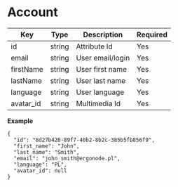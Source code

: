 # Account


| Key           | Type |Description  | Required |
|---------------|------|--------------|----------|
| id     |  string   |   Attribute Id           | Yes      |
| email       | string      |  User email/login            | Yes      |
| firstName     |  string   |   User first name           | Yes      |
| lastName    |  string  |     User last name         | Yes      |
| language     | string   |  User language           | Yes      |
| avatar_id     | string  |  Multimedia Id            | Yes      |



**Example**

```
{
  "id": "8d27b426-89f7-40b2-8b2c-385b5fb856f9",
  "first_name": "John",
  "last_name": "Smith",
  "email": "john_smith@ergonode.pl",
  "language": "PL",
  "avatar_id": null
}
```

